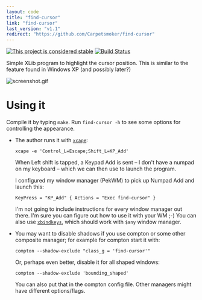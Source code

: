 ```yaml
---
layout: code
title: "find-cursor"
link: "find-cursor"
last_version: "v1.1"
redirect: "https://github.com/Carpetsmoker/find-cursor"
---
```


[![This project is considered stable](https://img.shields.io/badge/Status-stable-green.svg)](https://arp242.net/status/stable)
[![Build Status](https://travis-ci.org/Carpetsmoker/find-cursor.svg?branch=master)](https://travis-ci.org/Carpetsmoker/find-cursor)

Simple XLib program to highlight the cursor position. This is similar to the
feature found in Windows XP (and possibly later?)

![screenshot.gif](https://raw.githubusercontent.com/Carpetsmoker/find-cursor/master/screenshot.gif)

Using it
========
Compile it by typing `make`. Run `find-cursor -h` to see some options for
controlling the appearance.

- The author runs it with [`xcape`][xcape]:

      xcape -e 'Control_L=Escape;Shift_L=KP_Add'

  When Left shift is tapped, a Keypad Add is sent – I don't have a numpad on my
  keyboard – which we can then use to launch the program.

  I configured my window manager (PekWM) to pick up Numpad Add and launch this:

      KeyPress = "KP_Add" { Actions = "Exec find-cursor" }

  I'm not going to include instructions for every window manager out there. I'm
  sure you can figure out how to use it with your WM ;-) You can also use
  [`xbindkeys`](xbindkeys), which should work with `$any` window manager.

- You may want to disable shadows if you use compton or some other composite
  manager; for example for compton start it with:

      compton --shadow-exclude "class_g = 'find-cursor'"

  Or, perhaps even better, disable it for all shaped windows:

      compton --shadow-exclude 'bounding_shaped'

  You can also put that in the compton config file. Other managers might have
  different options/flags.

[xcape]: https://github.com/alols/xcape
[xbindkeys]: http://www.nongnu.org/xbindkeys/xbindkeys.html
